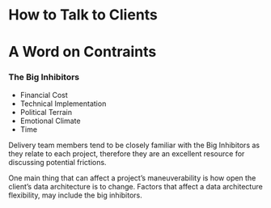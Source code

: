 # How to Talk to Clients

# A Word on Contraints

### The Big Inhibitors
- Financial Cost
- Technical Implementation
- Political Terrain
- Emotional Climate 
- Time

Delivery team members tend to be closely familiar with the Big Inhibitors as they relate to each project, therefore they are an excellent resource for discussing potential frictions. 

One main thing that can affect a project’s maneuverability is how open the client’s data architecture is to change. Factors that affect a data architecture flexibility, may include the big inhibitors. 